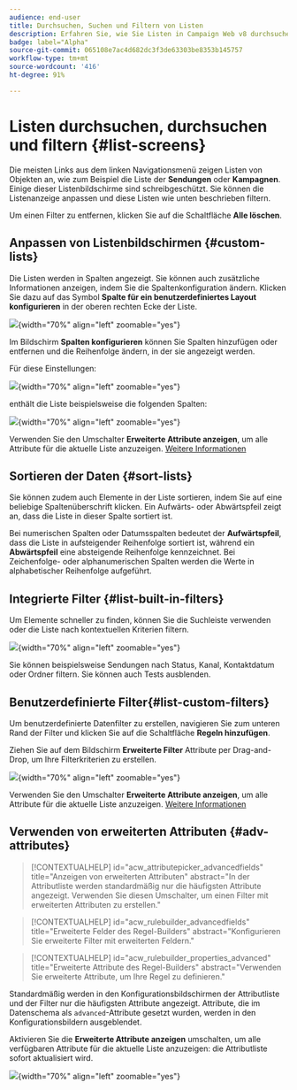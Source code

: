 ```yaml
---
audience: end-user
title: Durchsuchen, Suchen und Filtern von Listen
description: Erfahren Sie, wie Sie Listen in Campaign Web v8 durchsuchen und filtern
badge: label="Alpha"
source-git-commit: 065108e7ac4d682dc3f3de63303be8353b145757
workflow-type: tm+mt
source-wordcount: '416'
ht-degree: 91%

---
```



# Listen durchsuchen, durchsuchen und filtern {#list-screens}

Die meisten Links aus dem linken Navigationsmenü zeigen Listen von Objekten an, wie zum Beispiel die Liste der **Sendungen** oder **Kampagnen**. Einige dieser Listenbildschirme sind schreibgeschützt. Sie können die Listenanzeige anpassen und diese Listen wie unten beschrieben filtern.

Um einen Filter zu entfernen, klicken Sie auf die Schaltfläche **Alle löschen**.

## Anpassen von Listenbildschirmen {#custom-lists}

Die Listen werden in Spalten angezeigt. Sie können auch zusätzliche Informationen anzeigen, indem Sie die Spaltenkonfiguration ändern. Klicken Sie dazu auf das Symbol **Spalte für ein benutzerdefiniertes Layout konfigurieren** in der oberen rechten Ecke der Liste.

![](assets/config-columns.png){width="70%" align="left" zoomable="yes"}

Im Bildschirm **Spalten konfigurieren** können Sie Spalten hinzufügen oder entfernen und die Reihenfolge ändern, in der sie angezeigt werden.

Für diese Einstellungen:

![](assets/columns.png){width="70%" align="left" zoomable="yes"}

enthält die Liste beispielsweise die folgenden Spalten:

![](assets/column-sample.png){width="70%" align="left" zoomable="yes"}

Verwenden Sie den Umschalter **Erweiterte Attribute anzeigen**, um alle Attribute für die aktuelle Liste anzuzeigen. [Weitere Informationen](#adv-attributes)

## Sortieren der Daten {#sort-lists}

Sie können zudem auch Elemente in der Liste sortieren, indem Sie auf eine beliebige Spaltenüberschrift klicken. Ein Aufwärts- oder Abwärtspfeil zeigt an, dass die Liste in dieser Spalte sortiert ist.

Bei numerischen Spalten oder Datumsspalten bedeutet der **Aufwärtspfeil**, dass die Liste in aufsteigender Reihenfolge sortiert ist, während ein **Abwärtspfeil** eine absteigende Reihenfolge kennzeichnet. Bei Zeichenfolge- oder alphanumerischen Spalten werden die Werte in alphabetischer Reihenfolge aufgeführt.

## Integrierte Filter {#list-built-in-filters}

Um Elemente schneller zu finden, können Sie die Suchleiste verwenden oder die Liste nach kontextuellen Kriterien filtern.

![](assets/filter.png){width="70%" align="left" zoomable="yes"}

Sie können beispielsweise Sendungen nach Status, Kanal, Kontaktdatum oder Ordner filtern. Sie können auch Tests ausblenden.

## Benutzerdefinierte Filter{#list-custom-filters}

Um benutzerdefinierte Datenfilter zu erstellen, navigieren Sie zum unteren Rand der Filter und klicken Sie auf die Schaltfläche **Regeln hinzufügen**.

Ziehen Sie auf dem Bildschirm **Erweiterte Filter** Attribute per Drag-and-Drop, um Ihre Filterkriterien zu erstellen.

![](assets/custom-filter.png){width="70%" align="left" zoomable="yes"}

Verwenden Sie den Umschalter **Erweiterte Attribute anzeigen**, um alle Attribute für die aktuelle Liste anzuzeigen. [Weitere Informationen](#adv-attributes)

## Verwenden von erweiterten Attributen {#adv-attributes}

>[!CONTEXTUALHELP]
>id="acw_attributepicker_advancedfields"
>title="Anzeigen von erweiterten Attributen"
>abstract="In der Attributliste werden standardmäßig nur die häufigsten Attribute angezeigt. Verwenden Sie diesen Umschalter, um einen Filter mit erweiterten Attributen zu erstellen."

>[!CONTEXTUALHELP]
>id="acw_rulebuilder_advancedfields"
>title="Erweiterte Felder des Regel-Builders"
>abstract="Konfigurieren Sie erweiterte Filter mit erweiterten Feldern."

>[!CONTEXTUALHELP]
>id="acw_rulebuilder_properties_advanced"
>title="Erweiterte Attribute des Regel-Builders"
>abstract="Verwenden Sie erweiterte Attribute, um Ihre Regel zu definieren."


Standardmäßig werden in den Konfigurationsbildschirmen der Attributliste und der Filter nur die häufigsten Attribute angezeigt. Attribute, die im Datenschema als `advanced`-Attribute gesetzt wurden, werden in den Konfigurationsbildern ausgeblendet.

Aktivieren Sie die **Erweiterte Attribute anzeigen** umschalten, um alle verfügbaren Attribute für die aktuelle Liste anzuzeigen: die Attributliste sofort aktualisiert wird.


![](assets/adv-toggle.png){width="70%" align="left" zoomable="yes"}
